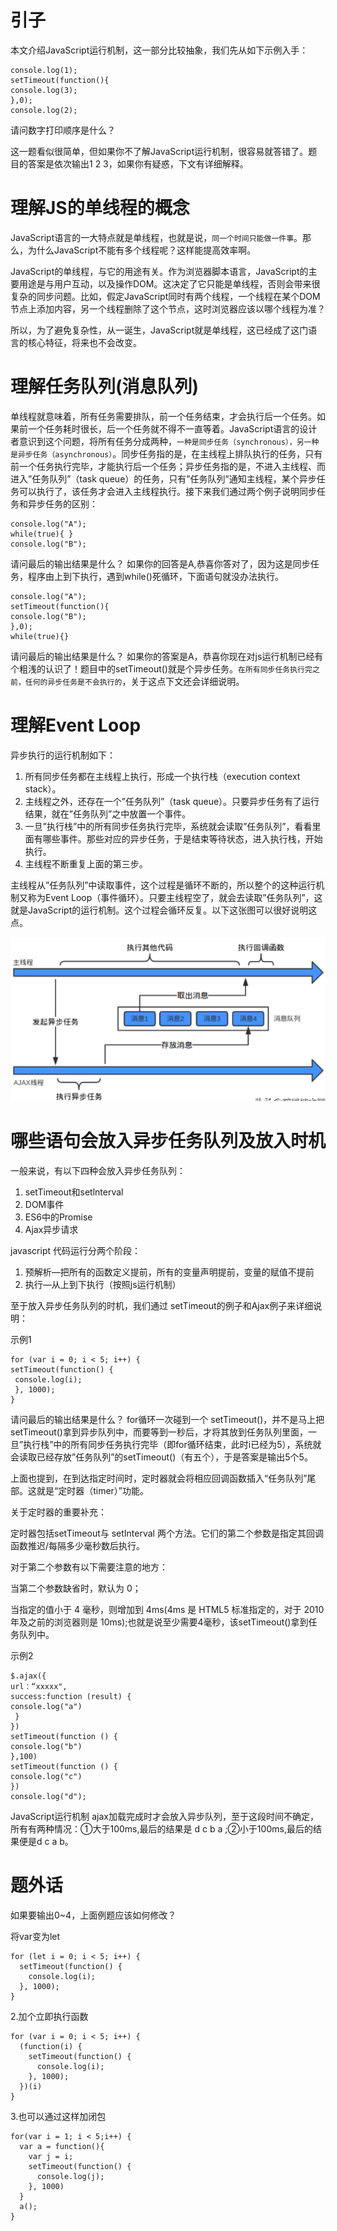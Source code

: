 
# 引子
本文介绍JavaScript运行机制，这一部分比较抽象，我们先从如下示例入手：
```
console.log(1);
setTimeout(function(){
console.log(3);
},0);
console.log(2);
```

请问数字打印顺序是什么？

这一题看似很简单，但如果你不了解JavaScript运行机制，很容易就答错了。题目的答案是依次输出1 2 3，如果你有疑惑，下文有详细解释。

# 理解JS的单线程的概念

JavaScript语言的一大特点就是单线程，也就是说，`同一个时间只能做一件事`。那么，为什么JavaScript不能有多个线程呢？这样能提高效率啊。

JavaScript的单线程，与它的用途有关。作为浏览器脚本语言，JavaScript的主要用途是与用户互动，以及操作DOM。这决定了它只能是单线程，否则会带来很复杂的同步问题。比如，假定JavaScript同时有两个线程，一个线程在某个DOM节点上添加内容，另一个线程删除了这个节点，这时浏览器应该以哪个线程为准？

所以，为了避免复杂性，从一诞生，JavaScript就是单线程，这已经成了这门语言的核心特征，将来也不会改变。

# 理解任务队列(消息队列)

单线程就意味着，所有任务需要排队，前一个任务结束，才会执行后一个任务。如果前一个任务耗时很长，后一个任务就不得不一直等着。JavaScript语言的设计者意识到这个问题，将所有任务分成两种，`一种是同步任务（synchronous），另一种是异步任务（asynchronous）`。同步任务指的是，在主线程上排队执行的任务，只有前一个任务执行完毕，才能执行后一个任务；异步任务指的是，不进入主线程、而进入”任务队列”（task queue）的任务，只有”任务队列”通知主线程，某个异步任务可以执行了，该任务才会进入主线程执行。接下来我们通过两个例子说明同步任务和异步任务的区别：
```
console.log("A");
while(true){ }
console.log("B");
```
请问最后的输出结果是什么？
如果你的回答是A,恭喜你答对了，因为这是同步任务，程序由上到下执行，遇到while()死循环，下面语句就没办法执行。
```
console.log("A");
setTimeout(function(){
console.log("B");
},0);
while(true){}
```
请问最后的输出结果是什么？
如果你的答案是A，恭喜你现在对js运行机制已经有个粗浅的认识了！题目中的setTimeout()就是个异步任务。`在所有同步任务执行完之前，任何的异步任务是不会执行的`，关于这点下文还会详细说明。

# 理解Event Loop

异步执行的运行机制如下：

1. 所有同步任务都在主线程上执行，形成一个执行栈（execution context stack）。
1. 主线程之外，还存在一个”任务队列”（task queue）。只要异步任务有了运行结果，就在”任务队列”之中放置一个事件。
1. 一旦”执行栈”中的所有同步任务执行完毕，系统就会读取”任务队列”，看看里面有哪些事件。那些对应的异步任务，于是结束等待状态，进入执行栈，开始执行。
1. 主线程不断重复上面的第三步。

主线程从”任务队列”中读取事件，这个过程是循环不断的，所以整个的这种运行机制又称为Event Loop（事件循环）。只要主线程空了，就会去读取”任务队列”，这就是JavaScript的运行机制。这个过程会循环反复。以下这张图可以很好说明这点。

![event-loop](../img/js/js-event-loop.png)


# 哪些语句会放入异步任务队列及放入时机

一般来说，有以下四种会放入异步任务队列：

1. setTimeout和setlnterval
1. DOM事件
1. ES6中的Promise
1. Ajax异步请求

javascript 代码运行分两个阶段：

1. 预解析—把所有的函数定义提前，所有的变量声明提前，变量的赋值不提前
1. 执行—从上到下执行（按照js运行机制）

至于放入异步任务队列的时机，我们通过 setTimeout的例子和Ajax例子来详细说明：

示例1
```
for (var i = 0; i < 5; i++) {
setTimeout(function() { 
 console.log(i); 
 }, 1000);
}
```
请问最后的输出结果是什么？
for循环一次碰到一个 setTimeout()，并不是马上把setTimeout()拿到异步队列中，而要等到一秒后，才将其放到任务队列里面，一旦”执行栈”中的所有同步任务执行完毕（即for循环结束，此时i已经为5），系统就会读取已经存放”任务队列”的setTimeout()（有五个），于是答案是输出5个5。

上面也提到，在到达指定时间时，定时器就会将相应回调函数插入“任务队列”尾部。这就是“定时器（timer）”功能。

关于定时器的重要补充：

定时器包括setTimeout与 setInterval 两个方法。它们的第二个参数是指定其回调函数推迟/每隔多少毫秒数后执行。

对于第二个参数有以下需要注意的地方：

当第二个参数缺省时，默认为 0；

当指定的值小于 4 毫秒，则增加到 4ms(4ms 是 HTML5 标准指定的，对于 2010 年及之前的浏览器则是 10ms);也就是说至少需要4毫秒，该setTimeout()拿到任务队列中。

示例2
```
$.ajax({
url：“xxxxx",
success:function (result) {
console.log("a")
 }
})
setTimeout(function () {
console.log("b")
},100)
setTimeout(function () {
console.log("c")
})
console.log("d");
```

JavaScript运行机制
ajax加载完成时才会放入异步队列，至于这段时间不确定，所有有两种情况：①大于100ms,最后的结果是 d c b a ;②小于100ms,最后的结果便是d c a b。

# 题外话

如果要输出0~4，上面例题应该如何修改？

将var变为let
```
for (let i = 0; i < 5; i++) {
  setTimeout(function() { 
    console.log(i);
  }, 1000);
}
```

2.加个立即执行函数
```
for (var i = 0; i < 5; i++) {
  (function(i) {
    setTimeout(function() { 
      console.log(i);
    }, 1000);
  })(i)
}
```

3.也可以通过这样加闭包
```
for(var i = 1; i < 5;i++) { 
  var a = function(){ 
    var j = i; 
    setTimeout(function() { 
      console.log(j); 
    }, 1000) 
  } 
  a();
}
```
